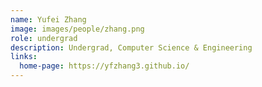 ```yaml
---
name: Yufei Zhang
image: images/people/zhang.png
role: undergrad
description: Undergrad, Computer Science & Engineering
links:
  home-page: https://yfzhang3.github.io/
---
```

